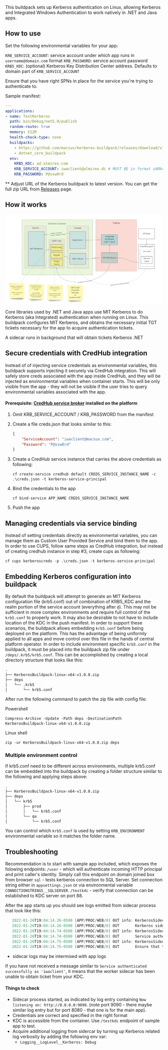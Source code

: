 This buildpack sets up Kerberos authentication on Linux, allowing Kerberos and Integrated Windows Authentication to work natively in .NET and Java apps. 

## How to use

Set the following environmental variables for your app:

`KRB_SERVICE_ACCOUNT`: service account under which app runs in `username@domain.com` format 
`KRB_PASSWORD`: service account password
`KRB5_KDC`: (optional) Kerberos Key Distribution Center address. Defaults to domain part of `KRB_SERVICE_ACCOUNT`

Ensure that you have right SPNs in place for the service you're trying to authenticate to.

Sample manifest:

```yaml
---
applications:
- name: TestKerberos
  path: bin/Debug/net5.0/publish
  random-route: true
  memory: 512M
  health-check-type: none
  buildpacks: 
    - https://github.com/macsux/kerberos-buildpack/releases/download/v1.0.6/KerberosBuildpack-linux-x64-v1.0.6.zip
    - dotnet_core_buildpack
  env:
    KRB5_KDC: ad.almirex.com
    KRB_SERVICE_ACCOUNT: iwaclient@almirex.dc # MUST BE in format sAMAccountName@KerberosRealm
    KRB_PASSWORD: P@ssw0rd

```

** Adjust URL of the Kerberos buildpack to latest version. You can get the full zip URL from [Releases](https://github.com/macsux/kerberos-buildpack/releases) page.

## How it works

![](./docs/img/architecture.jpg)



Core libraries used by .NET and Java apps use MIT Kerberos to do Kerberos (aka Integrated) authentication when running on Linux. This buildpack configures MIT Kerberos, and obtains the necessary initial TGT tickets necessary for the app to acquire authentication tickets.

A sidecar runs in background that will obtain tickets Kerberos .NET 

## Secure credentials with CredHub integration

Instead of of injecting service credentials as environmental variables, this buildpack supports injecting it securely via CredHub integration. This will safely store creds associated with the app inside CredHub, and they will be injected as environmental variables when container starts. This will be only visible from the app - they will not be visible if the user tries to query environmental variables associated with the app.

#### Prerequisite: [CredHub service broker](https://network.tanzu.vmware.com/products/credhub-service-broker) installed on the platform

1. Omit KRB_SERVICE_ACCOUNT / KRB_PASSWORD from the manifest

2. Create a file creds.json that looks similar to this:

   ```json
   {
       "ServiceAccount": "iwaclient@macsux.com",
       "Password": "P@ssw0rd"
   }
   ```

3. Create a CredHub service instance that carries the above credentials as following:

   ```
   cf create-service credhub default CREDS_SERVICE_INSTANCE_NAME -c .\creds.json -t kerberos-service-principal
   ```

4. Bind the credentials to the app

   ```
   cf bind-service APP_NAME CREDS_SERVICE_INSTANCE_NAME
   ```

5. Push the app

## Managing credentials via service binding

Instead of setting credentials directly as environmental variables, you can manage them as Custom User Provided Service and bind them to the app. In order to use CUPS, follow same steps as CredHub integration, but instead of creating credhub instance in step #3, create cups as following:

```
cf cups kerberoscreds -p .\creds.json -t kerberos-service-principal
```

  

## Embedding Kerberos configuration into buildpack

By default the buildpack will attempt to generate an MIT Kerberos configuration file (krb5.conf) out of combination of KRB5_KDC and the realm portion of the service account (everything after `@`). This may not be sufficient in more complex environments and require full control of the `krb5.conf` to properly work. It may also be desirable to not have to include location of the KDC in the push manifest. In order to support these scenarios, the buildpack allows embedding `krb5.conf` before being deployed on the platform. This has the advantage of being uniformly applied to all apps and move control over this file in the hands of central platform operator. In order to include environment specific `krb5.conf` in the buildpack, it must be placed into the buildpack zip file under `/deps/.krb5/krb5.conf`. This can be accomplished by creating a local directory structure that looks like this:

```
.
├── KerberosBuildpack-linux-x64-v1.0.0.zip
├── deps
│   └── .krb5
│       └── krb5.conf
```

After run the following command to patch the zip file with config file:

Powershell

```
Compress-Archive -Update -Path deps -DestinationPath KerberosBuildpack-linux-x64-v1.0.0.zip
```

Linux shell

```
zip -ur KerberosBuildpack-linux-x64-v1.0.0.zip deps
```

### Multiple environment control

If krb5.conf need to be different across environments, multiple krb5.conf can be embedded into the buildpack by creating a folder structure similar to the following and applying steps above:

```
.
├── KerberosBuildpack-linux-x64-v1.0.0.zip
├── deps
│   └── krb5
│       ├── prod
│       │   └── krb5.conf
│       └── qa
│           └── krb5.conf
```

 You can control which `krb5.conf` is used by setting `KRB_ENVIRONMENT` environmental variable so it matches the folder name.

## Troubleshooting

Recommendation is to start with sample app included, which exposes the folowing endpoints:
`/user` - which will authenticate incoming HTTP principal and print caller's identity. Simply call this endpoint on domain joined box from browser
`sql` - tests kerberos connection to SQL Server. Set connection string either in `appsettings.json` or via environmental variable `CONNECTIONSTRINGS__SQLSERVER`.
`/testkdc` - verify that connection can be established to KDC server on port 88.

After the app starts up you should see logs emitted from sidecar process that look like this:
```csharp
   2022-01-26T19:04:14.26-0500 [APP/PROC/WEB/0] OUT info: KerberosSidecar[0]
   2022-01-26T19:04:14.26-0500 [APP/PROC/WEB/0] OUT       Kerberos sidecar started....
   2022-01-26T19:04:14.74-0500 [APP/PROC/WEB/0] OUT info: KerberosSidecar.KerberosWorker[0]
   2022-01-26T19:04:14.74-0500 [APP/PROC/WEB/0] OUT       Service authenticated successfully as 'iwaclient'
   2022-01-26T19:04:14.75-0500 [APP/PROC/WEB/0] OUT info: KerberosSidecar.Spn.LoggingSpnClient[0]
   2022-01-26T19:04:14.75-0500 [APP/PROC/WEB/0] OUT       Ensure that the following SPN for the service exists: http/kerberosdemo.apps.longbeach.cf-app.com
```

* sidecar logs may be intermixed with app logs

If you have not received a message similar to `Service authenticated successfully as 'iwaclient'`, it means that the worker sidecar has been unable to obtain ticket from your KDC.

#### Things to check 

- Sidecar process started, as indicated by log entry containing `Now listening on: http://0.0.0.0:9090`. (note port 9090 - there maybe similar log entry but for port 8080 - that one is for the main app).
- Credentials are correct and specified in the right format
- KDC is accessible from the container. Use `/testkdc` endpoint of sample app to test.
- Acquire additional logging from sidercar by turning up Kerberos related log verbosity by adding the following env var:
  - `Logging__LogLevel__Kerberos: Debug`
